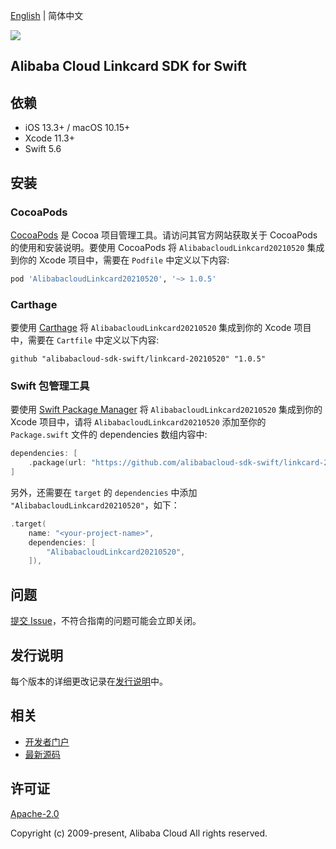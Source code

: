 [English](README.md) | 简体中文

![](https://aliyunsdk-pages.alicdn.com/icons/AlibabaCloud.svg)

## Alibaba Cloud Linkcard SDK for Swift

## 依赖

- iOS 13.3+ / macOS 10.15+
- Xcode 11.3+
- Swift 5.6

## 安装

### CocoaPods

[CocoaPods](https://cocoapods.org) 是 Cocoa 项目管理工具。请访问其官方网站获取关于 CocoaPods 的使用和安装说明。要使用 CocoaPods 将 `AlibabacloudLinkcard20210520` 集成到你的 Xcode 项目中，需要在 `Podfile` 中定义以下内容:

```ruby
pod 'AlibabacloudLinkcard20210520', '~> 1.0.5'
```

### Carthage

要使用 [Carthage](https://github.com/Carthage/Carthage) 将 `AlibabacloudLinkcard20210520` 集成到你的 Xcode 项目中，需要在 `Cartfile` 中定义以下内容:

```ogdl
github "alibabacloud-sdk-swift/linkcard-20210520" "1.0.5"
```

### Swift 包管理工具

要使用 [Swift Package Manager](https://swift.org/package-manager/) 将 `AlibabacloudLinkcard20210520` 集成到你的 Xcode 项目中，请将 `AlibabacloudLinkcard20210520` 添加至你的 `Package.swift` 文件的 dependencies 数组内容中:

```swift
dependencies: [
    .package(url: "https://github.com/alibabacloud-sdk-swift/linkcard-20210520.git", from: "1.0.5")
]
```

另外，还需要在 `target` 的 `dependencies` 中添加 `"AlibabacloudLinkcard20210520"`，如下：

```swift
.target(
    name: "<your-project-name>",
    dependencies: [
        "AlibabacloudLinkcard20210520",
    ]),
```

## 问题

[提交 Issue](https://github.com/alibabacloud-sdk-swift/linkcard-20210520/issues/new)，不符合指南的问题可能会立即关闭。

## 发行说明

每个版本的详细更改记录在[发行说明](./ChangeLog.txt)中。

## 相关

* [开发者门户](https://next.api.aliyun.com/home)
* [最新源码](https://github.com/alibabacloud-sdk-swift/linkcard-20210520)

## 许可证

[Apache-2.0](http://www.apache.org/licenses/LICENSE-2.0)

Copyright (c) 2009-present, Alibaba Cloud All rights reserved.
